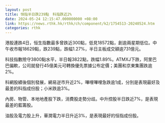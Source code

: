 ```yaml
---
layout: post
title: 恒指半日跌239點　科指跌近2%
date: 2024-05-24 12:15:47.000000000 +08:00
link: https://news.rthk.hk/rthk/ch/component/k2/1754513-20240524.htm
categories: rthk
---
```


港股連跌4日，恒生指數最多曾跌近300點，低見18572點，創逾兩星期低位。中午收市報18629點，跌239點，跌幅1.27%，半日主板成交額逾731億元。

科技指數險守3800點水平，半日報3822點，跌幅1.89%。ATMXJ下跌，阿里巴巴偏軟，公司就發行45億美元可轉換優先票據公布定價；美團和京東集團跌逾2%。

科網股績後個別發展，網易逆市升近2%，嗶哩嗶哩急跌逾1成，分別是表現最好及最差的科指成份股；小米跌逾3%。

內房、物管、本地地產股下跌，消費股走勢分歧。中升控股半日跌近7%，是表現最差的藍籌股。

油股及電力股上升，華潤電力半日升近3%，是表現最好的恒指成份股。
